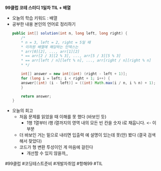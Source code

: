 <b>99클럽 코테 스터디 1일차 TIL + 배열</b>

- 오늘의 학습 키워드 : 배열
- 공부한 내용 본인의 언어로 정리하기
    ```java
    public int[] solution(int n, long left, long right) {
        /*
        * n = 3, left = 2, right = 5일 때
        * 이차원 배열에 해당하는 인덱스는
        * arr[0][2], ..., arr[1][2]
        * == arr[2 / 3][2 % 3], ..., arr[5 / 3][5 % 3]
        * == arr[left / n][left % n], ..., arr[right / n][right % n]
        * */

        int[] answer = new int[(int) (right - left + 1)];
        for (long i = left; i < right + 1; i++) {
        answer[(int) (i - left)] = ((int) Math.max(i / n, i % n) + 1);
        }

        return answer;
    }
    ```
- 오늘의 회고
  - 처음 문제를 읽었을 때 이해를 못 했다 (바보인 듯)
    - 1행 1열부터 i행 i열까지의 영역 내의 모든 빈 칸을 숫자 i로 채웁니다. <- 이 부분
  - 더 바보인 거는 밑으로 내리면 입출력 예 설명이 있는데 못(안) 봤다 (결국 검색해서 찾았다)
  - 코드가 형 변환 투성이인 게 마음에 걸린다
    - 개선할 수 있지 않을까,,

#99클럽 #코딩테스트준비 #개발자취업 #항해99 #TIL
